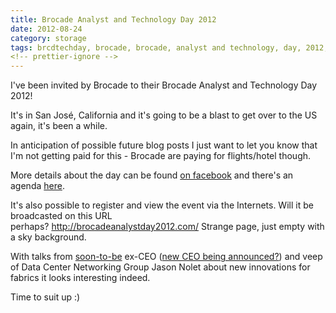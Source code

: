 ```yaml
---
title: Brocade Analyst and Technology Day 2012
date: 2012-08-24
category: storage
tags: brcdtechday, brocade, brocade, analyst and technology, day, 2012, san, jose, usa
<!-- prettier-ignore -->
---
```


I've been invited by Brocade to their Brocade Analyst and Technology Day 2012!

It's in San José, California and it's going to be a blast to get over to the US
again, it's been a while.

In anticipation of possible future blog posts I just want to let you know that
I'm not getting paid for this - Brocade are paying for flights/hotel though.

More details about the day can be found
[on facebook](https://www.facebook.com/events/467575053272733/ "Brocade Analyst and Technology Day") and
there's an agenda [here](http://bit.ly/MhwDEw. "agenda").

It's also possible to register and view the event via the Internets. Will it be
broadcasted on this URL perhaps? <http://brocadeanalystday2012.com/> Strange
page, just empty with a sky background.

With talks from
[soon-to-be](http://www.theregister.co.uk/2012/08/17/brocade_klayko_to_go/ "on el reg")
ex-CEO
([new CEO being announced?](http://money.msn.com/top-stocks/post.aspx?post=f38b5073-95a8-4909-bf93-fa9c01a1b42a))
and veep of Data Center Networking Group Jason Nolet about new innovations for
fabrics it looks interesting indeed.

Time to suit up :)
